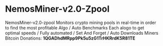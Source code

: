 # NemosMiner-v2.0-Zpool
NemosMiner-v2.0-zpool Monitors crypto mining pools in real-time in order to find the most profitable Algo /  Auto Benchmarks Each alogo to get optimal speeds /  Fully automated /  Set And Forget /  Auto Downloads Miners   Bitcoin Donations: **1QGADhdMRpp9Pk5u5zG1TrHKRrdK5R81TE**

